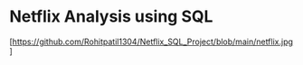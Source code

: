 # Netflix Analysis using SQL 
[https://github.com/Rohitpatil1304/Netflix_SQL_Project/blob/main/netflix.jpg]
